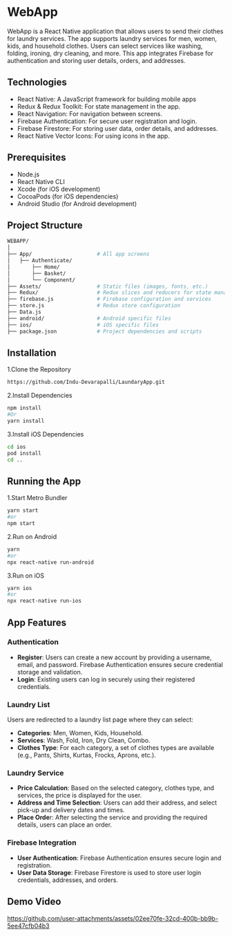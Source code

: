 # WebApp
WebApp is a React Native application that allows users to send their clothes for laundry services. The app supports laundry services for men, women, kids, and household clothes. Users can select services like washing, folding, ironing, dry cleaning, and more. This app integrates Firebase for authentication and storing user details, orders, and addresses.
## Technologies
* React Native: A JavaScript framework for building mobile apps
* Redux & Redux Toolkit: For state management in the app.
* React Navigation: For navigation between screens.
* Firebase Authentication: For secure user registration and login.
* Firebase Firestore: For storing user data, order details, and addresses.
* React Native Vector Icons: For using icons in the app.
## Prerequisites
* Node.js
* React Native CLI
* Xcode (for iOS development)
* CocoaPods (for iOS dependencies)
* Android Studio (for Android development)
## Project Structure
```bash
WEBAPP/
│
├── App/                     # All app screens
│   ├── Authenticate/
│       ├── Home/
│       ├── Basket/
│       └── Component/
├── Assets/                  # Static files (images, fonts, etc.)
├── Redux/                   # Redux slices and reducers for state management
├── firebase.js              # Firebase configuration and services
├── store.js                 # Redux store configuration
├── Data.js 
├── android/                 # Android specific files
├── ios/                     # iOS specific files
├── package.json             # Project dependencies and scripts
```
## Installation
1.Clone the Repository
```bash
https://github.com/Indu-Devarapalli/LaundaryApp.git
```
2.Install Dependencies
```bash
npm install
#Or 
yarn install
```
3.Install iOS Dependencies
```bash
cd ios
pod install
cd ..
```
## Running the App
1.Start Metro Bundler
```bash
yarn start
#or
npm start
```
2.Run on Android
```bash
yarn 
#or
npx react-native run-android
```
3.Run on iOS
```bash
yarn ios
#or
npx react-native run-ios
```
## App Features
### Authentication
* **Register**: Users can create a new account by providing a username, email, and password. Firebase Authentication ensures secure credential storage and validation.
* **Login**: Existing users can log in securely using their registered credentials.
### Laundry List
Users are redirected to a laundry list page where they can select:
* **Categories**: Men, Women, Kids, Household.
* **Services**: Wash, Fold, Iron, Dry Clean, Combo.
* **Clothes Type**: For each category, a set of clothes types are available (e.g., Pants, Shirts, Kurtas, Frocks, Aprons, etc.).
### Laundry Service
* **Price Calculation**: Based on the selected category, clothes type, and services, the price is displayed for the user.
* **Address and Time Selection**: Users can add their address, and select pick-up and delivery dates and times.
* **Place Orde**r: After selecting the service and providing the required details, users can place an order.
### Firebase Integration
* **User Authentication**: Firebase Authentication ensures secure login and registration.
* **User Data Storage**: Firebase Firestore is used to store user login credentials, addresses, and orders.
## Demo Video
https://github.com/user-attachments/assets/02ee70fe-32cd-400b-bb9b-5ee47cfb04b3


